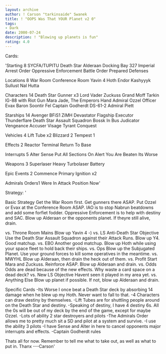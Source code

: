 ```yaml
---
layout: archive
author: ! Carson "tarkinsaide" Swanek
title: ! "OOPS Was That YOUR Planet v2 0"
tags:
- Dark
date: 2000-07-24
description: ! "Blowing up planets is fun"
rating: 4.0
---
```

Cards: 

'Starting 8
SYCFA/TUPITU
Death Star
Alderaan
Docking Bay 327
Imperial Arrest Order
Oppressive Enforcement
Battle Order
Prepared Defenses

Locations 8
War Room
Conference Room
Yavin 4
Hoth
Endor
Kashyyyk
Sullust
Nal Hutta

Characters 14
Death Star Gunner x3
Lord Vader
Zuckuss
Grand Moff Tarkin
IG-88 with Riot Gun
Mara Jade, The Emperors Hand
Admiral Ozzel
Officer Evax
Baron Soontir Fel
Captain Godherdt
DS-61-2
Admiral Piett

Starships 14
Avenger
BFiS1
ZiMH
Devastator
Flagship Executor
Thunderflare
Death Star Assault Squadron
Bossk In Bus
Judicator
Vengeance
Accuser
Visage
Tyrant
Conquest

Vehicles 4
Lift Tube x2
Blizzard 2
Tempest 1

Effects 2
Reactor Terminal
Return To Base

Interrupts 5
Alter
Sense
Put All Sections On Alert
You Are Beaten
Its Worse

Weapons 3
Superlaser
Heavy Turbolaser Battery

Epic Events 2
Commence Primary Ignition x2

Admirals Orders1
Were In Attack Position Now'

Strategy: '

Basic Strategy	Get the War Room first.  Get gunners there ASAP.  Put Ozzel or Evax at the Conference Room ASAP.  IAO is to stop Nabrun beatdowns and add some forfiet fodder.	Oppressive Enforcement is to help with destiny and SAC.  Blow up Alderaan or the opponents planet.  If theyre still alive, drain.

vs. Throne Room Mains Blow up Yavin 4 -)
vs. LS Anti-Death Star Objective  Use the Death Star Assault Squadron against their Attack Runs.  Blow up Y4.	Good matchup.
vs. EBO  Another good matchup.  Blow up Hoth while using your space fleet to hold back their ships.
vs. Ops  Blow up the Subjugated Planet.  Use your ground forces to kill some operatives in the meantime.
vs. MWYHL  Blow up Alderaan, then drain the heck out of them.
vs. Profit Start Mara and Zuckuss.  Reinforce ASAP.  Blow up Alderaan and drain.
vs. Odds  Odds are dead because of the new effects.  Why waste a card space on a dead deck?
vs. New LS Objective Havent seen it played in my area yet.
vs. Anything Else Blow up planet if possible.	If not, blow up Alderaan and drain.

Specific Cards
-Its Worse  I once beat a Death Star deck by absorbing 14 damage when he blew up my Hoth.  Never want to fall to that.
-4 Characters can draw destiny by themselves.
-Lift Tubes are for shuttling people around on the Death Star and destiny.
-Speaking of destiny, I have 4 destiny 6s.  All the 0s will be out of my deck by the end of the game, except for maybe Ozzel.
-Lots of ability 2 star destroyers and pilots
-The Admirals Order allows me to pretty much sit a SD and pilot at a system and survive.
-I use the ability 3 pilots
-I have Sense and Alter in here to cancel opponents major interrupts and effects.
-Captain Godherdt rules

Thats all for now.  Remember to tell me what to take out, as well as what to put in.
Thanx
---Carson'